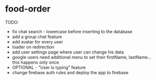 # food-order

TODO:

- fix chat search - lowercase before inserting to the database
- add a group chat feature
- add avatar for every user
- loader on redirection
- add user settings page where user can change his data
- google users need additional menu to set their firstName, lastName... this happens only once
- OPTIONAL - "User is typing" feature
- change firebase auth rules and deploy the app to firebase
